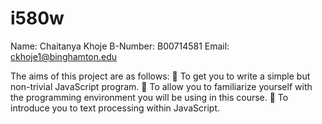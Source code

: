 # i580w

Name:		Chaitanya Khoje
B-Number:	B00714581
Email:		ckhoje1@binghamton.edu


The aims of this project are as follows:
 To get you to write a simple but non-trivial JavaScript program.
 To allow you to familiarize yourself with the programming environment
you will be using in this course.
 To introduce you to text processing within JavaScript.
